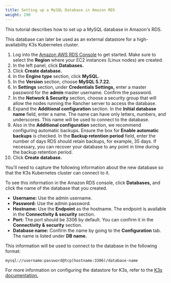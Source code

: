 ```yaml
---
title: Setting up a MySQL Database in Amazon RDS
weight: 290
---
```

This tutorial describes how to set up a MySQL database in Amazon's RDS.

This database can later be used as an external datastore for a high-availability K3s Kubernetes cluster.

1. Log into the [Amazon AWS RDS Console](https://console.aws.amazon.com/rds/) to get started. Make sure to select the **Region** where your EC2 instances (Linux nodes) are created.
1. In the left panel, click **Databases.**
1. Click **Create database.**
1. In the **Engine type** section, click **MySQL.**
1. In the **Version** section, choose **MySQL 5.7.22.**
1. In **Settings** section, under **Credentials Settings,** enter a master password for the **admin** master username. Confirm the password.
1. In the **Network & Security** section, choose a security group that will allow the nodes running the Rancher server to access the database.
1. Expand the **Additional configuration** section. In the **Initial database name** field, enter a name. The name can have only letters, numbers, and underscores. This name will be used to connect to the database.
1. Also in the **Additional configuration** section, we recommend configuring automatic backups. Ensure the box for **Enable automatic backups** is checked. In the **Backup retention period** field, enter the number of days RDS should retain backups, for example, 35 days. If necessary, you can recover your database to any point in time during the backup retention period. 
1. Click **Create database.**

You'll need to capture the following information about the new database so that the K3s Kubernetes cluster can connect to it.

To see this information in the Amazon RDS console, click **Databases,** and click the name of the database that you created.

- **Username:** Use the admin username.
- **Password:** Use the admin password.
- **Hostname:** Use the **Endpoint** as the hostname. The endpoint is available in the **Connectivity & security** section.
- **Port:** The port should be 3306 by default. You can confirm it in the **Connectivity & security** section.
- **Database name:** Confirm the name by going to the **Configuration** tab. The name is listed under **DB name.**

This information will be used to connect to the database in the following format:

```
mysql://username:password@tcp(hostname:3306)/database-name
```

For more information on configuring the datastore for K3s, refer to the [K3s documentation.]({{<baseurl>}}/k3s/latest/en/installation/datastore/)